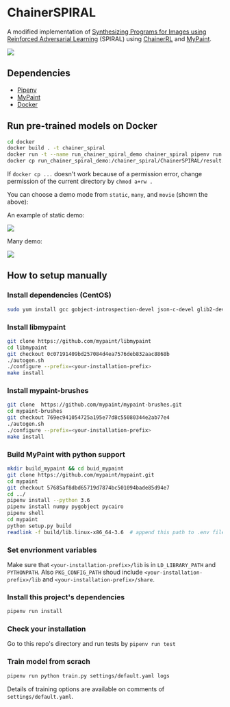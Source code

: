# ChainerSPIRAL

A modified implementation of [Synthesizing Programs for Images using Reinforced Adversarial Learning](https://arxiv.org/abs/1804.01118) (SPIRAL) using [ChainerRL](https://github.com/chainer/chainerrl) and [MyPaint](https://github.com/mypaint/mypaint).

![](images/movie.gif)

## Dependencies

- [Pipenv](https://pipenv.readthedocs.io/en/latest/)
- [MyPaint](https://github.com/mypaint/mypaint)
- [Docker](https://www.docker.com/)

## Run pre-trained models on Docker

```bash
cd docker
docker build . -t chainer_spiral
docker run -t --name run_chainer_spiral_demo chainer_spiral pipenv run python demo.py movie trained_models/mnist/64296000 result.mp4 --without_dataset
docker cp run_chainer_spiral_demo:/chainer_spiral/ChainerSPIRAL/result.mp4 .
```

If `docker cp ...` doesn't work because of a permission error, change permission of the current directory by `chmod a+rw .`

You can choose a demo mode from `static`, `many`, and `movie` (shown the above):

An example of static demo:

![](images/static.png)

Many demo:

![](images/many.png)


## How to setup manually

### Install dependencies (CentOS)

```bash
sudo yum install gcc gobject-introspection-devel json-c-devel glib2-devel git python autoconf intltool gettext libtool swig python-setuptools gettext gcc-c++ python-devel numpy gtk3-devel pygobject3-devel libpng-devel lcms2-devel json-c-devel gtk3 gobject-introspection
```

### Install libmypaint

```bash
git clone https://github.com/mypaint/libmypaint
cd libmypaint
git checkout 0c07191409bd257084d4ea7576deb832aac8868b
./autogen.sh
./configure --prefix=<your-installation-prefix>
make install
```

### Install mypaint-brushes

```bash
git clone  https://github.com/mypaint/mypaint-brushes.git
cd mypaint-brushes
git checkout 769ec941054725a195e77d8c55080344e2ab77e4
./autogen.sh
./configure --prefix=<your-installation-prefix>
make install
```

### Build MyPaint with python support

```bash
mkdir build_mypaint && cd buid_mypaint
git clone https://github.com/mypaint/mypaint.git
cd mypaint
git checkout 57685af8dbd65719d7874bc501094bade85d94e7
cd ../
pipenv install --python 3.6
pipenv install numpy pygobject pycairo
pipenv shell
cd mypaint
python setup.py build
readlink -f build/lib.linux-x86_64-3.6  # append this path to .env file
```

### Set envrionment variables

Make sure that `<your-installation-prefix>/lib` is in `LD_LIBRARY_PATH` and `PYTHONPATH`. Also `PKG_CONFIG_PATH` shoud include `<your-installation-prefix>/lib` and `<your-installation-prefix>/share`.

### Install this project's dependencies

```bash
pipenv run install
```

### Check your installation

Go to this repo's directory and run tests by `pipenv run test`

### Train model from scrach

```bash
pipenv run python train.py settings/default.yaml logs
```

Details of training options are available on comments of `settings/default.yaml`.
